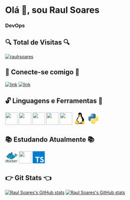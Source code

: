 # Olá 👋, sou Raul Soares
### DevOps

## :mag: Total de Visitas :mag:

[![raulrsoares](https://komarev.com/ghpvc/?username=raulrsoares&label=Profile%20views&color=brightgreen&style=flat)](https://github.com/antonkomarev/github-profile-views-counter)

<!--!!! Conections !!!-->
## :email: Conecte-se comigo :email:

<!-- [<img src="path/to/image.png">](https://link-to-your-URL/) -->
[<img align="center" src="https://www.vectorlogo.zone/logos/linkedin/linkedin-tile.svg" alt="link" height="30" />](https://www.linkedin.com/in/raulrsoares)
[<img align="center" src="https://www.vectorlogo.zone/logos/discordapp/discordapp-tile.svg" alt="link" height="30" />](https://discord.com/users/535253561551093771)

<!--!!! Idiomas/Ferramentas que sei !!!-->
## :unlock: Linguagens e Ferramentas 🧠

[<img src="https://www.vectorlogo.zone/logos/terraformio/terraformio-icon.svg" width="40" height="40"/>](https://www.terraform.io/)
[<img src="https://www.vectorlogo.zone/logos/amazon_aws/amazon_aws-icon.svg" width="40" height="40"/>](https://aws.amazon.com)
[<img src="https://www.vectorlogo.zone/logos/github/github-tile.svg" width="40" height="40"/>](https://git-scm.com)
[<img src="https://www.vectorlogo.zone/logos/visualstudio_code/visualstudio_code-icon.svg" width="40" height="40"/>](https://code.visualstudio.com)
[<img src="https://www.vectorlogo.zone/logos/git-scm/git-scm-icon.svg" width="40" height="40"/>](https://github.com)
[<img src="https://raw.githubusercontent.com/devicons/devicon/master/icons/linux/linux-original.svg" width="40" height="40"/>](https://www.linux.org)
[<img src="https://raw.githubusercontent.com/devicons/devicon/master/icons/python/python-original.svg" width="40" height="40"/>](https://www.python.org)

<!--!!! Ferramentas que quero aprender !!!-->
## :books: Estudando Atualmente :books:
[<img src="https://raw.githubusercontent.com/devicons/devicon/master/icons/docker/docker-original-wordmark.svg" width="40" height="40"/>](https://www.docker.com)
[<img src="https://www.vectorlogo.zone/logos/ansible/ansible-icon.svg" width="40" height="40"/>](https://www.ansible.com)
[<img src="https://raw.githubusercontent.com/devicons/devicon/master/icons/typescript/typescript-original.svg" width="40" height="40"/>](https://www.typescriptlang.org)

<!--!!! Git stats !!!!-->
## :point_right: Git Stats :point_left:
<!-- show_icons=true -->
<!-- card_width=300px -->
[![Raul Soares's GitHub stats](https://github-readme-stats.vercel.app/api?username=raulrsoares&theme=transparent&include_all_commits=true&count_private=true)](https://github.com/anuraghazra/github-readme-stats)
[![Raul Soares's GitHub stats](https://github-readme-stats.vercel.app/api/top-langs/?username=raulrsoares&layout=compact&langs_count=7&theme=transparent)](https://github.com/anuraghazra/github-readme-stats)